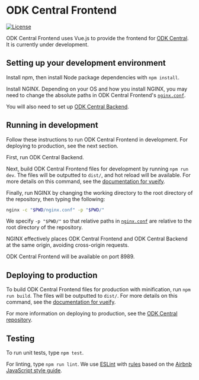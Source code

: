 <!--
Copyright 2017 Super Adventure Developers
See the NOTICE file at the top-level directory of this distribution and at
https://github.com/nafundi/super-adventure/blob/master/NOTICE.

This file is part of Super Adventure. It is subject to the license terms in
the LICENSE file found in the top-level directory of this distribution and at
https://www.apache.org/licenses/LICENSE-2.0. No part of Super Adventure,
including this file, may be copied, modified, propagated, or distributed
except according to the terms contained in the LICENSE file.
-->
# ODK Central Frontend

[![License](https://img.shields.io/badge/license-Apache_2.0-blue.svg)](https://opensource.org/licenses/Apache-2.0)

ODK Central Frontend uses Vue.js to provide the frontend for [ODK Central](https://github.com/opendatakit/central). It is currently under development.

## Setting up your development environment

Install npm, then install Node package dependencies with `npm install`.

Install NGINX. Depending on your OS and how you install NGINX, you may need to change the absolute paths in ODK Central Frontend's [`nginx.conf`](/nginx.conf).

You will also need to set up [ODK Central Backend](https://github.com/opendatakit/central-backend).

## Running in development

Follow these instructions to run ODK Central Frontend in development. For deploying to production, see the next section.

First, run ODK Central Backend.

Next, build ODK Central Frontend files for development by running `npm run dev`. The files will be outputted to `dist/`, and hot reload will be available. For more details on this command, see the [documentation for vueify](https://github.com/vuejs/vueify).

Finally, run NGINX by changing the working directory to the root directory of the repository, then typing the following:

```bash
nginx -c "$PWD/nginx.conf" -p "$PWD/"
```

We specify `-p "$PWD/"` so that relative paths in [`nginx.conf`](/nginx.conf) are relative to the root directory of the repository.

NGINX effectively places ODK Central Frontend and ODK Central Backend at the same origin, avoiding cross-origin requests.

ODK Central Frontend will be available on port 8989.

## Deploying to production

To build ODK Central Frontend files for production with minification, run `npm run build`. The files will be outputted to `dist/`. For more details on this command, see the [documentation for vueify](https://github.com/vuejs/vueify).

For more information on deploying to production, see the [ODK Central repository](https://github.com/opendatakit/central).

## Testing

To run unit tests, type `npm test`.

For linting, type `npm run lint`. We use [ESLint](https://eslint.org/) with [rules](/.eslintrc.json) based on the [Airbnb JavaScript style guide](https://github.com/airbnb/javascript).
